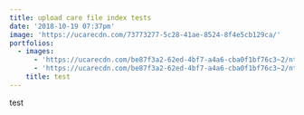 ```yaml
---
title: upload care file index tests
date: '2018-10-19 07:37pm'
image: 'https://ucarecdn.com/73773277-5c28-41ae-8524-8f4e5cb129ca/'
portfolios:
  - images:
      - 'https://ucarecdn.com/be87f3a2-62ed-4bf7-a4a6-cba0f1bf76c3~2/nth/0/'
      - 'https://ucarecdn.com/be87f3a2-62ed-4bf7-a4a6-cba0f1bf76c3~2/nth/1/'
    title: test
---
```

test
